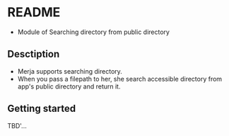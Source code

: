# README

* Module of Searching directory from public directory

## Desctiption

* Merja supports searching directory.
* When you pass a filepath to her, she search accessible directory from app's public directory and return it.

## Getting started

TBD'...

